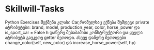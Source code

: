 # Skillwill-Tasks
Python Exercises
შექმენი კლასი Car,რომელსაც ექნება შემდეგი private ატრიბუტები: brand, model, production_year, color, horse_power და is_sport_car = False
h
დაწერე შესაბამისი კონსტრუქტორი და ყველა ატრიბუტს გაუკეთე getter მეთოდი. ასევე დაწერე მეთოდები change_color(self, new_color) და increase_horse_power(self, hp)
